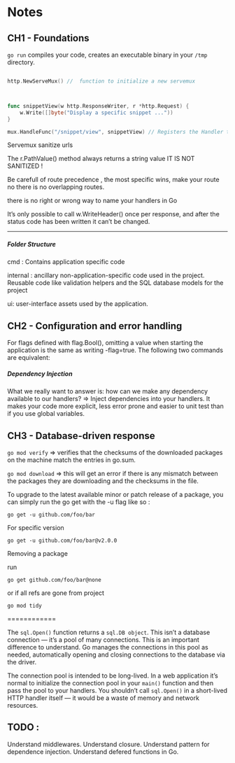 # Notes

## CH1 - Foundations

 `go run` compiles your code, creates an executable binary in your `/tmp`
directory.

```go

http.NewServeMux() //  function to initialize a new servemux

```


```go


func snippetView(w http.ResponseWriter, r *http.Request) {
	w.Write([]byte("Display a specific snippet ..."))
}

mux.HandleFunc("/snippet/view", snippetView) // Registers the Handler to  route

```

Servemux sanitize urls

The r.PathValue() method always returns a string value IT IS NOT SANITIZED !

Be carefull of route precedence , the most specific wins, make your route no there is no overlapping routes.

there is no right or wrong way to name your handlers in Go

It’s only possible to call w.WriteHeader() once per response, and after the status code
has been written it can’t be changed.


---------
##### Folder Structure 

cmd : Contains application specific code 

internal : ancillary non-application-specific code used in the project. Reusable code like validation helpers and the SQL database models for the project

ui: user-interface assets used by the application.



## CH2 - Configuration and error handling


For flags defined with flag.Bool(), omitting a value when starting the application is the
same as writing -flag=true. The following two commands are equivalent:

##### Dependency Injection 

What we really want to answer is: how can we make any dependency available to our handlers? 
=> Inject dependencies into your handlers. It makes your code more explicit, less error prone and easier to unit test than if you use global variables.



## CH3 - Database-driven response


 `go mod verify` => verifies that the checksums of the downloaded packages on the machine match the entries in go.sum.

 `go mod download` => this will get an error if there is any mismatch between the packages they are downloading and the checksums in the file.

 To upgrade to the latest available minor or patch release of a package, you can simply run the go get with the -u flag like so : 

 ```
 go get -u github.com/foo/bar
 ```

 For specific version 
 
 ```
 go get -u github.com/foo/bar@v2.0.0
 ```

 Removing a package 


 run 
 
 ```
 go get github.com/foo/bar@none
 ```

 or if all refs are gone from project 

 ``` 
 go mod tidy
 ```

============

The `sql.Open()` function returns a `sql.DB object`. This isn’t a database connection — it’s a pool of many connections. This is an important difference to understand. Go manages the connections in this pool as needed, automatically opening and closing connections
to the database via the driver.


The connection pool is intended to be long-lived. In a web application it’s normal to initialize the connection pool in your `main()` function and then pass the pool to your handlers. You shouldn’t call `sql.Open()` in a short-lived HTTP handler itself — it would be a waste of memory and network resources.



## TODO : 

Understand middlewares.
Understand closure.
Understand pattern for dependence injection.
Understand defered functions in Go.

